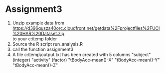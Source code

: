 Assignment3
===========
1) Unzip example data from 
https://d396qusza40orc.cloudfront.net/getdata%2Fprojectfiles%2FUCI%20HAR%20Dataset.zip  
to your c:\temp folder
2) Source the R script run_analysis.R
3) call the function assignment3
4) A file c:\temp\output.txt has been created with 5 columns
"subject" (integer)
"activity" (factor)
"tBodyAcc-mean()-X"
"tBodyAcc-mean()-Y"
"tBodyAcc-mean()-Z"